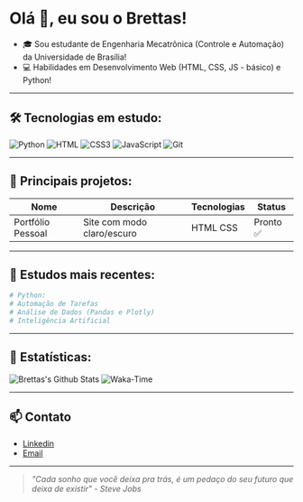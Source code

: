 # Olá 👋, eu sou o Brettas!

* 🎓 Sou estudante de Engenharia Mecatrônica (Controle e Automação) da Universidade de Brasília!
* 💻 Habilidades em Desenvolvimento Web (HTML, CSS, JS - básico) e Python!

---
## 🛠️ Tecnologias em estudo:
![Python](https://img.shields.io/badge/Python-3776AB?style=for-the-badge&logo=python&logoColor=white) 
![HTML](https://img.shields.io/badge/HTML5-E34F26?style=for-the-badge&logo=html5&logoColor=white)
![CSS3](https://img.shields.io/badge/CSS3-1572B6?style=for-the-badge&logo=css3&logoColor=white)
![JavaScript](https://img.shields.io/badge/JavaScript-F7DF1E?style=for-the-badge&logo=javascript&logoColor=black)
![Git](https://img.shields.io/badge/Git-F05032?style=for-the-badge&logo=git&logoColor=white)

---

## 📂 Principais projetos:

| Nome | Descrição | Tecnologias | Status |
|------|-----------|-------------|--------|
| Portfólio Pessoal | Site com modo claro/escuro | HTML CSS | Pronto ✅

---

## 🧠 Estudos mais recentes:

```python
# Python:
# Automação de Tarefas 
# Análise de Dados (Pandas e Plotly)
# Inteligência Artificial
```
---

## 📌 Estatísticas:

![Brettas's Github Stats](https://github-readme-stats.vercel.app/api?username=brettasfelipe&show_icons=true&theme=github_dark)
![Waka-Time](https://github-readme-stats.vercel.app/api/wakatime?username=brettasfelipe)[](https://wakatime.com/@brettasfelipe)

---

## 📫 Contato 

- [Linkedin](https://www.linkedin.com/in/felipe-brettas-723a7a366/)
- [Email](mailto:brettasfelipe@gmail.com)

---

> *"Cada sonho que você deixa pra trás, é um pedaço do seu futuro que deixa de existir" - Steve Jobs*